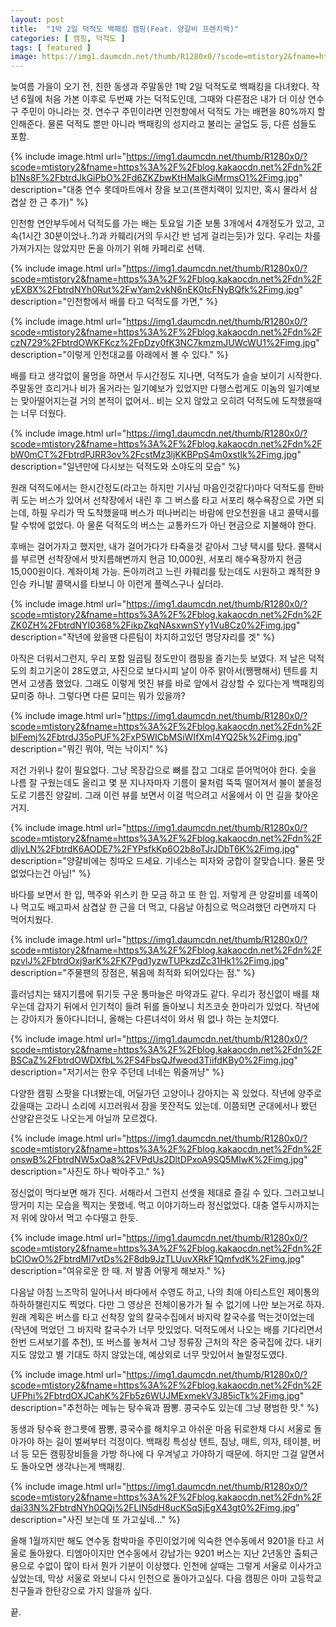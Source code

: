 ```yaml
---
layout: post
title:  "1박 2일 덕적도 백패킹 캠핑(Feat. 양갈비 프렌치랙)"
categories: [ 캠핑, 덕적도 ]
tags: [ featured ]
image: https://img1.daumcdn.net/thumb/R1280x0/?scode=mtistory2&fname=https%3A%2F%2Fblog.kakaocdn.net%2Fdn%2FblFemj%2FbtrdJ35oPUF%2FxP5WICbMSiWIfXmI4YQ25k%2Fimg.jpg
---
```


늦여름 가을이 오기 전, 친한 동생과 주말동안 1박 2일 덕적도로 백패킹을 다녀왔다. 작년 6월에 처음 가본 이후로 두번째 가는 덕적도인데, 그때와 다른점은 내가 더 이상 연수구 주민이 아니라는 것. 연수구 주민이라면 인천항에서 덕적도 가는 배편을 80%까지 할인해준다. 물론 덕적도 뿐만 아니라 백패킹의 성지라고 불리는 굴업도 등, 다른 섬들도 포함.

{% include image.html url="https://img1.daumcdn.net/thumb/R1280x0/?scode=mtistory2&fname=https%3A%2F%2Fblog.kakaocdn.net%2Fdn%2Fb1Ns8F%2FbtrdJkGiPbO%2Fd6ZKZbwKtHMalkGiMrmsO1%2Fimg.jpg" description="대충 연수 롯데마트에서 장을 보고(프랜치랙이 있지만, 혹시 몰라서 삼겹살 한 근 추가)" %}

인천항 연안부두에서 덕적도를 가는 배는 토요일 기준 보통 3개에서 4개정도가 있고, 고속(1시간 30분이었나..?)과 카훼리(거의 두시간 반 넘게 걸리는듯)가 있다. 우리는 차를 가져가지는 않았지만 돈을 아끼기 위해 카페리로 선택.

{% include image.html url="https://img1.daumcdn.net/thumb/R1280x0/?scode=mtistory2&fname=https%3A%2F%2Fblog.kakaocdn.net%2Fdn%2FyEXBX%2FbtrdNYh0Rut%2FwYam2vkN6nEK0tcFNyBQfk%2Fimg.jpg" description="인천항에서 배를 타고 덕적도를 가면," %}

{% include image.html url="https://img1.daumcdn.net/thumb/R1280x0/?scode=mtistory2&fname=https%3A%2F%2Fblog.kakaocdn.net%2Fdn%2FczN729%2FbtrdOWKFKcz%2FpDzy0fK3NC7kmzmJUWcWU1%2Fimg.jpg" description="이렇게 인천대교를 아래에서 볼 수 있다." %}

배를 타고 생각없이 물멍을 하면서 두시간정도 지나면, 덕적도가 슬슬 보이기 시작한다. 주말동안 흐리거나 비가 올거라는 일기예보가 있었지만 다행스럽게도 이놈의 일기예보는 맞아떨어지는걸 거의 본적이 없어서.. 비는 오지 않았고 오히려 덕적도에 도착했을때는 너무 더웠다.

{% include image.html url="https://img1.daumcdn.net/thumb/R1280x0/?scode=mtistory2&fname=https%3A%2F%2Fblog.kakaocdn.net%2Fdn%2FbW0mCT%2FbtrdPJRR3ov%2FcstMz3ljKKBPpS4m0xstIk%2Fimg.jpg" description="일년만에 다시보는 덕적도와 소야도의 모습" %}

원래 덕적도에서는 한시간정도(라고는 하지만 기사님 마음인것같다)마다 덕적도를 한바퀴 도는 버스가 있어서 선착장에서 내린 후 그 버스를 타고 서포리 해수욕장으로 가면 되는데, 하필 우리가 딱 도착했을때 버스가 떠나버리는 바람에 만오천원을 내고 콜택시를 탈 수밖에 없었다. 아 물론 덕적도의 버스는 교통카드가 아닌 현금으로 지불해야 한다.

후배는 걸어가자고 했지만, 내가 걸어가다가 타죽을것 같아서 그냥 택시를 탔다. 콜택시를 부르면 선착장에서 밧지름해변까지 현금 10,000원, 서포리 해수욕장까지 현금 15,000원이다. 계좌이체 가능. 돈아끼려고 느린 카훼리를 탔는데도 시원하고 쾌적한 9인승 카니발 콜택시를 타보니 아 이런게 플렉스구나 싶더라.

{% include image.html url="https://img1.daumcdn.net/thumb/R1280x0/?scode=mtistory2&fname=https%3A%2F%2Fblog.kakaocdn.net%2Fdn%2FZK0ZH%2FbtrdNYI0368%2FikpZkqNAsxwnSYy1Vu8Cz0%2Fimg.jpg" description="작년에 왔을땐 다른팀이 차지하고있던 명당자리를 겟" %}

아직은 더워서그런지, 우리 포함 일곱팀 정도만이 캠핑을 즐기는듯 보였다. 저 날은 덕적도의 최고기온이 28도였고, 사진으로 보다시피 날이 아주 맑아서(쨍쨍해서) 텐트를 치면서 고생좀 했었다. 그래도 이렇게 멋진 뷰를 바로 앞에서 감상할 수 있다는게 백패킹의 묘미중 하나. 그렇다면 다른 묘미는 뭐가 있을까?

{% include image.html url="https://img1.daumcdn.net/thumb/R1280x0/?scode=mtistory2&fname=https%3A%2F%2Fblog.kakaocdn.net%2Fdn%2FblFemj%2FbtrdJ35oPUF%2FxP5WICbMSiWIfXmI4YQ25k%2Fimg.jpg" description="뭐긴 뭐야, 먹는 낙이지" %}

저건 가위나 칼이 필요없다. 그냥 목장갑으로 뼈를 잡고 그대로 뜯어먹어야 한다. 숯을 나름 잘 구웠는데도 올리고 몇 분 지나자마자 기름이 물처럼 뚝뚝 떨어져서 불이 붙을정도로 기름진 양갈비. 그래 이런 뷰를 보면서 이걸 먹으려고 서울에서 이 먼 길을 찾아온거지.

{% include image.html url="https://img1.daumcdn.net/thumb/R1280x0/?scode=mtistory2&fname=https%3A%2F%2Fblog.kakaocdn.net%2Fdn%2FdIjvLN%2FbtrdK6AODE7%2FYPsfkKp6O2b8oTJrJDbT6K%2Fimg.jpg" description="양갈비에는 칭따오 드세요. 기네스는 피자와 궁합이 잘맞습니다. 물론 맛없었다는건 아님!" %}

바다를 보면서 한 입, 맥주와 위스키 한 모금 하고 또 한 입. 저렇게 큰 양갈비를 네쪽이나 먹고도 배고파서 삼겹살 한 근을 더 먹고, 다음날 아침으로 먹으려했던 라면까지 다 먹어치웠다.

{% include image.html url="https://img1.daumcdn.net/thumb/R1280x0/?scode=mtistory2&fname=https%3A%2F%2Fblog.kakaocdn.net%2Fdn%2FpzvlJ%2FbtrdOxj9arK%2FK7Pgd1yzwTUPkzdZc31Hk1%2Fimg.jpg" description="주물팬의 장점은, 볶음에 최적화 되어있다는 점." %}

흘러넘치는 돼지기름에 튀기듯 구운 통마늘은 마약과도 같다. 우리가 정신없이 배를 채우는데 갑자기 뒤에서 인기척이 들려 뒤를 돌아보니 치즈코숏 한마리가 있었다. 작년에는 강아지가 돌아다니더니, 올해는 다른녀석이 와서 뭐 없나 하는 눈치였다.

{% include image.html url="https://img1.daumcdn.net/thumb/R1280x0/?scode=mtistory2&fname=https%3A%2F%2Fblog.kakaocdn.net%2Fdn%2FBSCaZ%2FbtrdOWDXfbL%2FS4FbsQJfweod3TiifdKBy0%2Fimg.jpg" description="저기서는 한우 주던데 너네는 뭐줄꺼냥" %}

다양한 캠핑 스팟을 다녀봤는데, 어딜가던 고양이나 강아지는 꼭 있었다. 작년에 양주로 갔을때는 고라니 소리에 시끄러워서 잠을 못잔적도 있는데. 이쯤되면 군대에서나 봤던 산양같은것도 나오는게 아닐까 모르겠다.

{% include image.html url="https://img1.daumcdn.net/thumb/R1280x0/?scode=mtistory2&fname=https%3A%2F%2Fblog.kakaocdn.net%2Fdn%2FonswB%2FbtrdNW5xOa8%2FVPdUs2DltDPxoA9SQ5MIwK%2Fimg.jpg" description="사진도 하나 박아주고." %}

정신없이 먹다보면 해가 진다. 서해라서 그런지 선셋을 제대로 즐길 수 있다. 그러고보니 땅거미 지는 모습을 찍지는 못했네. 먹고 이야기하느라 정신없었다. 대충 열두시까지는 저 위에 앉아서 먹고 수다떨고 한듯.

{% include image.html url="https://img1.daumcdn.net/thumb/R1280x0/?scode=mtistory2&fname=https%3A%2F%2Fblog.kakaocdn.net%2Fdn%2FbClOwO%2FbtrdMI7vtDs%2F8db9JzTLUuvXRkF1QmfvdK%2Fimg.jpg" description="여유로운 한 때. 저 발좀 어떻게 해보자." %}

다음날 아침 느즈막히 일어나서 바다에서 수영도 하고, 나의 최애 아티스트인 제이통의 하하하챌린지도 찍었다. 다만 그 영상은 전체이용가가 될 수 없기에 나만 보는거로 하자. 원래 계획은 버스를 타고 선착장 앞의 칼국수집에서 바지락 칼국수를 먹는것이었는데(작년에 먹었던 그 바지락 칼국수가 너무 맛있었다. 덕적도에서 나오는 배를 기다리면서 한번 드셔보기를 추천), 또 버스를 놓쳐서 그냥 정류장 근처의 작은 중국집에 갔다. 내키지도 않았고 별 기대도 하지 않았는데, 예상외로 너무 맛있어서 놀랄정도였다.

{% include image.html url="https://img1.daumcdn.net/thumb/R1280x0/?scode=mtistory2&fname=https%3A%2F%2Fblog.kakaocdn.net%2Fdn%2FUFPhi%2FbtrdOXJCahK%2Fb5z6WUJMExmekV3J85icTk%2Fimg.jpg" description="추천하는 메뉴는 탕수육과 짬뽕. 콩국수도 있는데 그냥 평범한 맛." %}

동생과 탕수육 한그릇에 짬뽕, 콩국수를 해치우고 아쉬운 마음 뒤로한채 다시 서울로 돌아가야 하는 길이 벌써부터 걱정이다. 백패킹 특성상 텐트, 침낭, 매트, 의자, 테이블, 버너 등 모든 캠핑장비들을 가방 하나에 다 우겨넣고 가야하기 때문에. 하지만 그걸 알면서도 돌아오면 생각나는게 백패킹.

{% include image.html url="https://img1.daumcdn.net/thumb/R1280x0/?scode=mtistory2&fname=https%3A%2F%2Fblog.kakaocdn.net%2Fdn%2Fdai33N%2FbtrdNYh0QQj%2FLIN5dH8ucKSqSjEgX43gt0%2Fimg.jpg" description="사진 보는데 또 가고싶네..." %}

올해 1월까지만 해도 연수동 함박마을 주민이었기에 익숙한 연수동에서 9201을 타고 서울로 돌아왔다. 티엠아이지만 연수동에서 강남가는 9201 버스는 지난 2년동안 출퇴근용으로 수없이 많이 타서 뭔가 기분이 이상했다. 인천에 살때는 그렇게 서울로 이사가고싶었는데, 막상 서울로 와보니 다시 인천으로 돌아가고싶다. 다음 캠핑은 아마 고등학교 친구들과 한탄강으로 가지 않을까 싶다.

끝.
